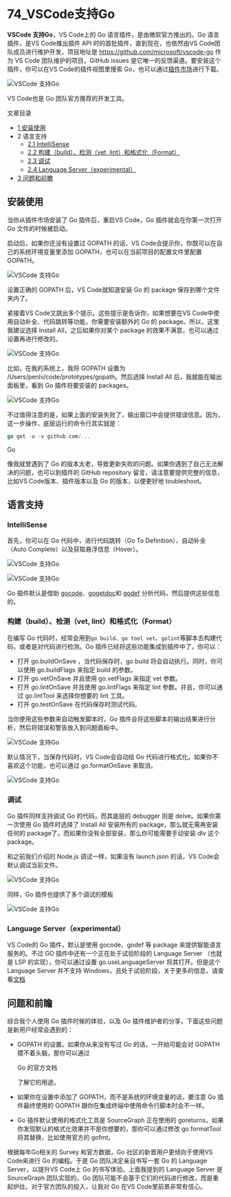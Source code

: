# 74_VSCode支持Go

**VSCode 支持Go**，VS Code上的 Go 语言插件，是由微软官方推出的。Go 语言插件，是VS Code推出插件 API 时的首批插件，直到现在，也依然由VS Code团队成员进行维护开发，项目地址是 <https://github.com/microsoft/vscode-go> 作为 VS Code 团队维护的项目，GitHub issues 是它唯一的反馈渠道。要安装这个插件，你可以在VS Code的插件视图里搜索 Go，也可以通过[插件市场](https://marketplace.visualstudio.com/items?itemName=ms-vscode.Go)进行下载。

![VSCode 支持Go](image/go-java-1.png)

VS Code也是 Go 团队官方推荐的开发工具。

文章目录

- [1 安装使用](https://geek-docs.com/vscode/vscode-tutorials/vscode-support-go.html#i)
- 2 语言支持
  - [2.1 IntelliSense](https://geek-docs.com/vscode/vscode-tutorials/vscode-support-go.html#IntelliSense)
  - [2.2 构建（build）、检测（vet, lint）和格式化（Format）](https://geek-docs.com/vscode/vscode-tutorials/vscode-support-go.html#buildvet_lintFormat)
  - [2.3 调试](https://geek-docs.com/vscode/vscode-tutorials/vscode-support-go.html#i-3)
  - [2.4 Language Server（experimental）](https://geek-docs.com/vscode/vscode-tutorials/vscode-support-go.html#Language_Serverexperimental)
- [3 问题和前瞻](https://geek-docs.com/vscode/vscode-tutorials/vscode-support-go.html#i-4)

## 安装使用

当你从插件市场安装了 Go 插件后，重启VS Code，Go 插件就会在你第一次打开 Go 文件的时候被启动。

启动后，如果你还没有设置过 GOPATH 的话，VS Code会提示你，你既可以在自己的系统环境变量里添加 GOPATH，也可以在当前项目的配置文件里配置 GOPATH。

![VSCode 支持Go](image/go-java-2.png)

设置正确的 GOPATH 后，VS Code就知道安装 Go 的 package 保存到哪个文件夹内了。

紧接着VS Code又跳出多个提示。这些提示是告诉你，如果想要在VS Code中使用自动补全、代码跳转等功能，你需要安装额外的 Go 的 package。所以，这里我建议选择 Install All，之后如果你对某个 package 的效果不满意，也可以通过设置再进行修改的。

![VSCode 支持Go](image/go-java-3.png)

比如，在我的系统上，我将 GOPATH 设置为 /Users/penlv/code/prototypes/gopath。然后选择 Install All 后，我就能在输出面板里，看到 Go 插件将要安装的 packages。

![VSCode 支持Go](image/go-java-4.png)

不过值得注意的是，如果上面的安装失败了，输出窗口中会提供错误信息。因为，这一步操作，底层运行的命令行其实就是：

```go
go get -u -v github.com/...
```

Go

像我就曾遇到了 Go 的版本太老，导致更新失败的问题。如果你遇到了自己无法解决的问题，也可以到插件的 GitHub repository 留言，请注意要提供完整的信息，比如VS Code版本、插件版本以及 Go 的版本，以便更好地 toubleshoot。

## 语言支持

### IntelliSense

首先，你可以在 Go 代码中，进行代码跳转（Go To Definition）、自动补全（Auto Complete）以及获取悬浮信息（Hover）。

![VSCode 支持Go](image/go-java-5.gif)

![VSCode 支持Go](image/go-java-6.gif)

Go 插件默认是借助 [gocode](https://github.com/mdempsky/gocode)、[gogetdoc](https://github.com/zmb3/gogetdoc)和 [godef](https://github.com/rogpeppe/godef) 分析代码，然后提供这些信息的。

### 构建（build）、检测（vet, lint）和格式化（Format）

在编写 Go 代码时，经常会用到`go build`、`go tool vet`、`golint`等脚本去构建代码，或者是对代码进行检测。Go 插件已经将这些功能集成到插件中了，你可以：

- 打开 go.buildOnSave ，当代码保存时，go build 将会自动执行。同时，你可以使用 go.buildFlags 来指定 build 的参数。
- 打开 go.vetOnSave 并且使用 go.vetFlags 来指定 vet 参数。
- 打开 go.lintOnSave 并且使用 go.lintFlags 来指定 lint 参数。并且，你可以通过 go.lintTool 来选择你想要的 lint 工具。
- 打开 go.testOnSave 在代码保存时测试代码。

当你使用这些参数来自动触发脚本时，Go 插件会将这些脚本的输出结果进行分析，然后将错误和警告放入到问题面板中。

![VSCode 支持Go](image/go-java-7.gif)

默认情况下，当保存代码时，VS Code会自动给 Go 代码进行格式化。如果你不喜欢这个功能，也可以通过 go.formatOnSave 来取消。

![VSCode 支持Go](image/go-java-8.gif)

### 调试

Go 插件同样支持调试 Go 的代码，而其底层的 debugger 则是 delve。如果你第一次使用 Go 插件时选择了 Install All 安装所有的 package，那么就无需再安装任何的 package了。而如果你没有全部安装，那么你可能需要手动安装 dlv 这个 package。

和之前我们介绍的 Node.js 调试一样，如果没有 launch.json 的话，VS Code会默认调试当前文件。

![VSCode 支持Go](image/go-java-9.gif)

同样，Go 插件也提供了多个调试的模板

![VSCode 支持Go](image/go-java-10.gif)

### Language Server（experimental）

VS Code的 Go 插件，默认是使用 gocode、godef 等 package 来提供智能语言服务的。不过 GO 插件中还有一个正在处于试验阶段的 Language Server （也就是 LSP 的实现），你可以通过设置 go.useLanguageServer 将其打开。但是这个 Language Server 并不支持 Windows，且处于试验阶段，关于更多的信息，请查看[文档](https://github.com/Microsoft/vscode-go#go-language-server-experimental)

## 问题和前瞻

综合我个人使用 Go 插件时候的体验，以及 Go 插件维护者的分享，下面这些问题是新用户经常会遇到的：

- GOPATH 的设置。如果你从来没有写过 Go 的话，一开始可能会对 GOPATH 摸不着头脑，那你可以通过

   

  Go 的官方文档

  了解它的用途。

  

- 如果你在设置中添加了 GOPATH，而不是系统的环境变量的话，要注意 Go 插件最终使用的 GOPATH 跟你在集成终端中使用命令行脚本时会不一样。

- Go 插件默认使用的格式化工具是 SourceGraph 正在使用的 goreturns，如果你发现默认的格式化效果并不是你想要的，那你可以通过修改 go.formatTool 将其替换，比如使用官方的 gofmt。

根据每年Go相关的 Survey 和官方数据，Go 社区的新晋用户更倾向于使用VS Code来进行 Go 的编程。于是 Go 团队决定亲自书写一套 Go 的 Language Server，以提升VS Code上 Go 的书写体验。上面我提到的 Language Server 是 SourceGraph 团队实现的，Go 团队可能不会基于它们的代码进行修改，而是重起炉灶。对于官方团队的投入，让我对 Go 在VS Code里前景非常有信心。